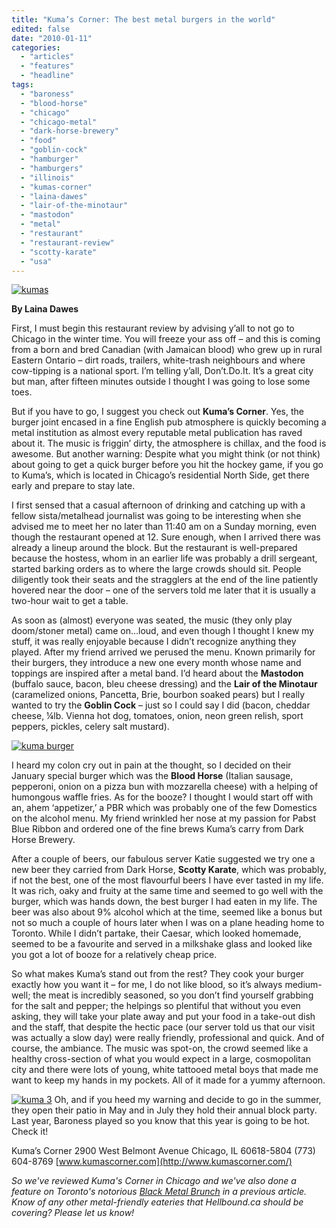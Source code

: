 ```yaml
---
title: "Kuma’s Corner: The best metal burgers in the world"
edited: false
date: "2010-01-11"
categories:
  - "articles"
  - "features"
  - "headline"
tags:
  - "baroness"
  - "blood-horse"
  - "chicago"
  - "chicago-metal"
  - "dark-horse-brewery"
  - "food"
  - "goblin-cock"
  - "hamburger"
  - "hamburgers"
  - "illinois"
  - "kumas-corner"
  - "laina-dawes"
  - "lair-of-the-minotaur"
  - "mastodon"
  - "metal"
  - "restaurant"
  - "restaurant-review"
  - "scotty-karate"
  - "usa"
---
```


[![kumas](http://www.hellbound.ca/wp-content/uploads/2010/01/kumas.jpg "kumas")](http://www.hellbound.ca/wp-content/uploads/2010/01/kumas.jpg)

**By Laina Dawes**

First, I must begin this restaurant review by advising y’all to not go to Chicago in the winter time. You will freeze your ass off – and this is coming from a born and bred Canadian (with Jamaican blood) who grew up in rural Eastern Ontario – dirt roads, trailers, white-trash neighbours and where cow-tipping is a national sport. I’m telling y’all, Don’t.Do.It. It’s a great city but man, after fifteen minutes outside I thought I was going to lose some toes.

But if you have to go, I suggest you check out **Kuma’s Corner**. Yes, the burger joint encased in a fine English pub atmosphere is quickly becoming a metal institution as almost every reputable metal publication has raved about it. The music is friggin’ dirty, the atmosphere is chillax, and the food is awesome. But another warning: Despite what you might think (or not think) about going to get a quick burger before you hit the hockey game, if you go to Kuma’s, which is located in Chicago’s residential North Side, get there early and prepare to stay late.

I first sensed that a casual afternoon of drinking and catching up with a fellow sista/metalhead journalist was going to be interesting when she advised me to meet her no later than 11:40 am on a Sunday morning, even though the restaurant opened at 12. Sure enough, when I arrived there was already a lineup around the block. But the restaurant is well-prepared because the hostess, whom in an earlier life was probably a drill sergeant, started barking orders as to where the large crowds should sit. People diligently took their seats and the stragglers at the end of the line patiently hovered near the door – one of the servers told me later that it is usually a two-hour wait to get a table.

As soon as (almost) everyone was seated, the music (they only play doom/stoner metal) came on…loud, and even though I thought I knew my stuff, it was really enjoyable because I didn’t recognize anything they played. After my friend arrived we perused the menu. Known primarily for their burgers, they introduce a new one every month whose name and toppings are inspired after a metal band. I’d heard about the **Mastodon** (buffalo sauce, bacon, bleu cheese dressing) and the **Lair of the Minotaur** (caramelized onions, Pancetta, Brie, bourbon soaked pears) but I really wanted to try the **Goblin Cock** – just so I could say I did (bacon, cheddar cheese, ¼lb. Vienna hot dog, tomatoes, onion, neon green relish, sport peppers, pickles, celery salt mustard).

[![kuma burger](http://www.hellbound.ca/wp-content/uploads/2010/01/kuma-burger.jpg "kuma burger")](http://www.hellbound.ca/wp-content/uploads/2010/01/kuma-burger.jpg)

I heard my colon cry out in pain at the thought, so I decided on their January special burger which was the **Blood Horse** (Italian sausage, pepperoni, onion on a pizza bun with mozzarella cheese) with a helping of humongous waffle fries. As for the booze? I thought I would start off with an, ahem ‘appetizer,’ a PBR which was probably one of the few Domestics on the alcohol menu. My friend wrinkled her nose at my passion for Pabst Blue Ribbon and ordered one of the fine brews Kuma’s carry from Dark Horse Brewery.

After a couple of beers, our fabulous server Katie suggested we try one a new beer they carried from Dark Horse, **Scotty Karate**, which was probably, if not the best, one of the most flavourful beers I have ever tasted in my life. It was rich, oaky and fruity at the same time and seemed to go well with the burger, which was hands down, the best burger I had eaten in my life. The beer was also about 9% alcohol which at the time, seemed like a bonus but not so much a couple of hours later when I was on a plane heading home to Toronto. While I didn’t partake, their Caesar, which looked homemade, seemed to be a favourite and served in a milkshake glass and looked like you got a lot of booze for a relatively cheap price.

So what makes Kuma’s stand out from the rest? They cook your burger exactly how you want it – for me, I do not like blood, so it’s always medium-well; the meat is incredibly seasoned, so you don’t find yourself grabbing for the salt and pepper; the helpings so plentiful that without you even asking, they will take your plate away and put your food in a take-out dish and the staff, that despite the hectic pace (our server told us that our visit was actually a slow day) were really friendly, professional and quick. And of course, the ambiance. The music was spot-on, the crowd seemed like a healthy cross-section of what you would expect in a large, cosmopolitan city and there were lots of young, white tattooed metal boys that made me want to keep my hands in my pockets. All of it made for a yummy afternoon.

[![kuma 3](http://www.hellbound.ca/wp-content/uploads/2010/01/kuma-3.jpg "kuma 3")](http://www.hellbound.ca/wp-content/uploads/2010/01/kuma-3.jpg) Oh, and if you heed my warning and decide to go in the summer, they open their patio in May and in July they hold their annual block party. Last year, Baroness played so you know that this year is going to be hot. Check it!

Kuma’s Corner 2900 West Belmont Avenue Chicago, IL 60618-5804 (773) 604-8769 [www.kumascorner.com](http://www.kumascorner.com/)

_So we've reviewed Kuma's Corner in Chicago and we've also done a feature on Toronto's notorious [Black Metal Brunch](http://www.hellbound.ca/2009/12/bacon-eggs-and-sacrilege/) in a previous article. Know of any other metal-friendly eateries that Hellbound.ca should be covering? Please let us know!_
